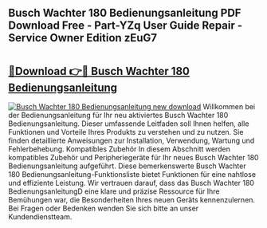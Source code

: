 ## Busch Wachter 180 Bedienungsanleitung PDF Download Free - Part-YZq User Guide Repair - Service Owner Edition zEuG7

# <h2><a href="http://df4bo1.blite.top/?on=Busch+Wachter+180+Bedienungsanleitung">🔗Download 👉🔴 Busch Wachter 180 Bedienungsanleitung</a></h2>

[![Busch Wachter 180 Bedienungsanleitung new download](https://i.imgur.com/lujVjoI.png)](http://df4bo1.blite.top/?on=Busch+Wachter+180+Bedienungsanleitung)
Willkommen bei der Bedienungsanleitung für Ihr neu aktiviertes Busch Wachter 180 Bedienungsanleitung. Dieser umfassende Leitfaden soll Ihnen helfen, alle Funktionen und Vorteile Ihres Produkts zu verstehen und zu nutzen. Sie finden detaillierte Anweisungen zur Installation, Verwendung, Wartung und Fehlerbehebung. Kompatibles Zubehör In diesem Abschnitt werden kompatibles Zubehör und Peripheriegeräte für Ihr neues Busch Wachter 180 Bedienungsanleitung aufgeführt. Diese bemerkenswerte Busch Wachter 180 Bedienungsanleitung-Funktionsliste bietet Funktionen für eine nahtlose und effiziente Leistung. Wir vertrauen darauf, dass das Busch Wachter 180 BedienungsanleitungD eine klare und präzise Ressource für Ihre Bemühungen war, die Besonderheiten Ihres neuen Geräts kennenzulernen. Bei Fragen oder Bedenken wenden Sie sich bitte an unser Kundendienstteam.
